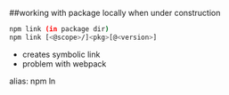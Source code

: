 ##working with package locally when under construction

```bash
npm link (in package dir)
npm link [<@scope>/]<pkg>[@<version>]
```

- creates symbolic link
- problem with webpack


alias: npm ln
